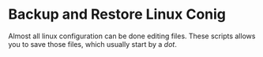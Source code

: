 # Backup and Restore Linux Conig
Almost all linux configuration can be done editing files. These scripts allows you to save those files, which usually start by a *dot*.